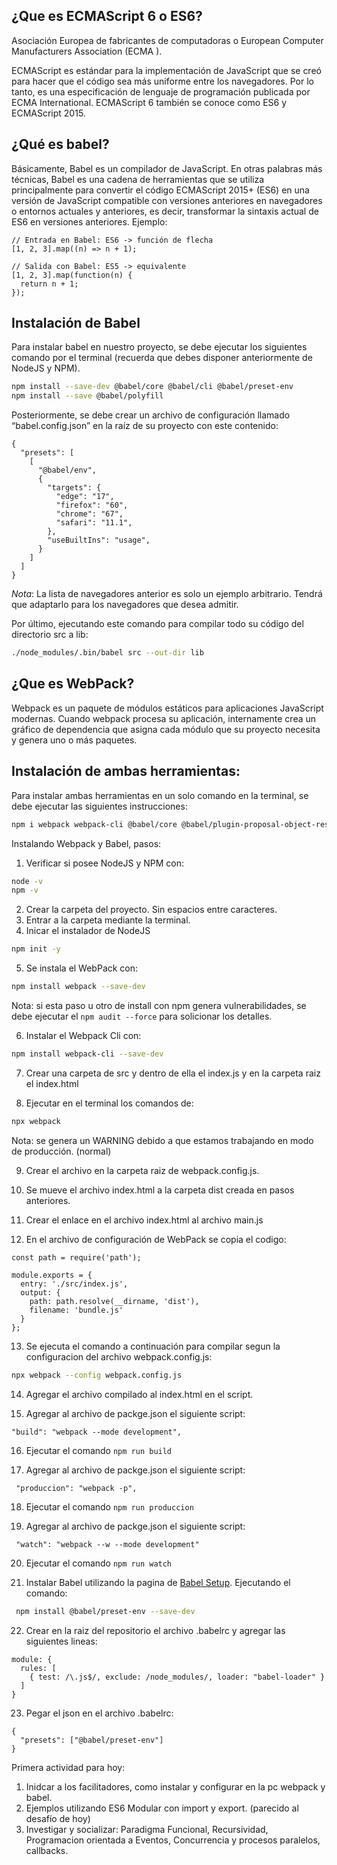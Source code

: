 ## ¿Que es ECMAScript 6 o ES6?

Asociación Europea de fabricantes de computadoras o  European Computer Manufacturers Association (ECMA ).

ECMAScript es estándar para la implementación de JavaScript que se creó para hacer que el código sea más uniforme entre los navegadores. Por lo tanto, es una especificación de lenguaje de programación publicada por ECMA International. ECMAScript 6 también se conoce como ES6 y ECMAScript 2015.

## ¿Qué es babel?

Básicamente, Babel es un compilador de JavaScript. En otras palabras más técnicas, Babel es una cadena de herramientas que se utiliza principalmente para convertir el código ECMAScript 2015+ (ES6) en una versión de JavaScript compatible con versiones anteriores en navegadores o entornos actuales y anteriores, es decir, transformar la sintaxis actual de ES6 en versiones anteriores. Ejemplo:

```JS
// Entrada en Babel: ES6 -> función de flecha
[1, 2, 3].map((n) => n + 1);

// Salida con Babel: ES5 -> equivalente
[1, 2, 3].map(function(n) {
  return n + 1;
});
```

## Instalación de Babel

Para instalar babel en nuestro proyecto, se debe ejecutar los siguientes comando por el terminal (recuerda que debes disponer anteriormente de NodeJS y NPM).

```bash
npm install --save-dev @babel/core @babel/cli @babel/preset-env
npm install --save @babel/polyfill
```

Posteriormente, se debe crear un archivo de configuración llamado “babel.config.json” en la raíz de su proyecto con este contenido:

```JS
{
  "presets": [
    [
      "@babel/env",
      {
        "targets": {
          "edge": "17",
          "firefox": "60",
          "chrome": "67",
          "safari": "11.1",
        },
        "useBuiltIns": "usage",
      }
    ]
  ]
}
```

*Nota*: La lista de navegadores anterior es solo un ejemplo arbitrario. Tendrá que adaptarlo para los navegadores que desea admitir.

Por último, ejecutando este comando para compilar todo su código del directorio src a lib:

```bash
./node_modules/.bin/babel src --out-dir lib
```

## ¿Que es WebPack?

Webpack es un paquete de módulos estáticos para aplicaciones JavaScript modernas. Cuando webpack procesa su aplicación, internamente crea un gráfico de dependencia que asigna cada módulo que su proyecto necesita y genera uno o más paquetes.

## Instalación de ambas herramientas:

Para instalar ambas herramientas en un solo comando en la terminal, se debe ejecutar las siguientes instrucciones:

```bash
npm i webpack webpack-cli @babel/core @babel/plugin-proposal-object-rest-spread @babel/preset-env babel-loader -D
```

Instalando Webpack y Babel, pasos:
1. Verificar si posee NodeJS y NPM con:

```bash
node -v
npm -v
```

2. Crear la carpeta del proyecto. Sin espacios entre caracteres.
3. Entrar a la carpeta mediante la terminal.
4. Inicar el instalador de NodeJS

```bash
npm init -y
```

5. Se instala el WebPack con:

```bash
npm install webpack --save-dev
```

Nota: si esta paso u otro de install con npm genera vulnerabilidades, se debe ejecutar el `npm audit --force` para solicionar los detalles.

6. Instalar el Webpack Cli con:

```bash
npm install webpack-cli --save-dev
```

7. Crear una carpeta de src y dentro de ella el index.js y en la carpeta raiz el index.html

8. Ejecutar en el terminal los comandos de:

```bash
npx webpack
```

Nota: se genera un WARNING debido a que estamos trabajando en modo de producción. (normal)

9. Crear el archivo en la carpeta raiz de webpack.config.js.

10. Se mueve el archivo index.html a la carpeta dist creada en pasos anteriores.

11. Crear el enlace en el archivo index.html al archivo main.js

12. En el archivo de configuración de WebPack se copia el codigo:

```JS
const path = require('path');

module.exports = {
  entry: './src/index.js',
  output: {
    path: path.resolve(__dirname, 'dist'),
    filename: 'bundle.js'
  }
};
```

13. Se ejecuta el comando a continuación para compilar segun la configuracion del archivo webpack.config.js:

```bash
npx webpack --config webpack.config.js
```

14. Agregar el archivo compilado al index.html en el script.

15. Agregar al archivo de packge.json el siguiente script:

```JS
"build": "webpack --mode development",
```

16. Ejecutar el comando `npm run build`

17. Agregar al archivo de packge.json el siguiente script:

```JS
 "produccion": "webpack -p",
```

18. Ejecutar el comando `npm run produccion`

19. Agregar al archivo de packge.json el siguiente script:

```JS
 "watch": "webpack --w --mode development"
```

20. Ejecutar el comando `npm run watch`

21. Instalar Babel utilizando la pagina de [Babel Setup](https://babeljs.io/setup#installation). Ejecutando el comando:

```bash
 npm install @babel/preset-env --save-dev
```
22. Crear en la raiz del repositorio el archivo .babelrc y agregar las siguientes lineas:

```JS
module: {
  rules: [
    { test: /\.js$/, exclude: /node_modules/, loader: "babel-loader" }
  ]
}
```
23. Pegar el json en el archivo .babelrc:

```JS
{
  "presets": ["@babel/preset-env"]
}
```



Primera actividad para hoy:

1. Inidcar a los facilitadores, como instalar y configurar en la pc webpack y babel.
2. Ejemplos utilizando ES6 Modular con import y export. (parecido al desafío de hoy)
3. Investigar y socializar: Paradigma Funcional, Recursividad, Programacion orientada a Eventos, Concurrencia y procesos paralelos, callbacks.
